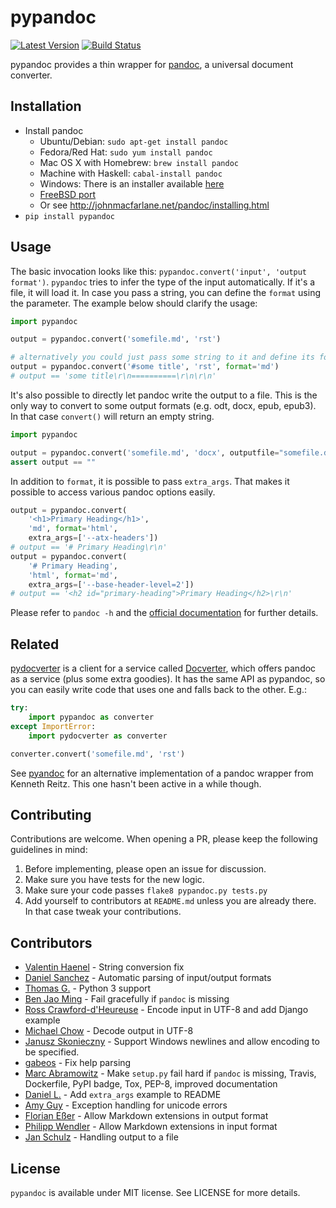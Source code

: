# pypandoc

[![Latest Version](https://pypip.in/version/pypandoc/badge.svg)](https://pypi.python.org/pypi/pypandoc/)
[![Build Status](https://travis-ci.org/bebraw/pypandoc.svg?branch=master)](https://travis-ci.org/bebraw/pypandoc)

pypandoc provides a thin wrapper for [pandoc](http://johnmacfarlane.net/pandoc/), a universal document converter.

## Installation

- Install pandoc
  - Ubuntu/Debian: `sudo apt-get install pandoc`
  - Fedora/Red Hat: `sudo yum install pandoc`
  - Mac OS X with Homebrew: `brew install pandoc`
  - Machine with Haskell: `cabal-install pandoc`
  - Windows: There is an installer available [here](http://johnmacfarlane.net/pandoc/installing.html)
  - [FreeBSD port](http://www.freshports.org/textproc/pandoc/)
  - Or see http://johnmacfarlane.net/pandoc/installing.html
- `pip install pypandoc`

## Usage

The basic invocation looks like this: `pypandoc.convert('input', 'output format')`. `pypandoc` tries to infer the type of the input automatically. If it's a file, it will load it. In case you pass a string, you can define the `format` using the parameter. The example below should clarify the usage:

```python
import pypandoc

output = pypandoc.convert('somefile.md', 'rst')

# alternatively you could just pass some string to it and define its format
output = pypandoc.convert('#some title', 'rst', format='md')
# output == 'some title\r\n==========\r\n\r\n'
```

It's also possible to directly let pandoc write the output to a file. This is the only way to 
convert to some output formats (e.g. odt, docx, epub, epub3). In that case `convert()` will 
return an empty string.

```python
import pypandoc

output = pypandoc.convert('somefile.md', 'docx', outputfile="somefile.docx")
assert output == ""
```

In addition to `format`, it is possible to pass `extra_args`.
That makes it possible to access various pandoc options easily.

```python
output = pypandoc.convert(
    '<h1>Primary Heading</h1>',
    'md', format='html',
    extra_args=['--atx-headers'])
# output == '# Primary Heading\r\n'
output = pypandoc.convert(
    '# Primary Heading',
    'html', format='md',
    extra_args=['--base-header-level=2'])
# output == '<h2 id="primary-heading">Primary Heading</h2>\r\n'
```

Please refer to `pandoc -h` and the [official documentation](http://johnmacfarlane.net/pandoc/README.html) for further details.

## Related

[pydocverter](https://github.com/msabramo/pydocverter) is a client for a service called [Docverter](http://www.docverter.com/), which offers pandoc as a service (plus some extra goodies). It has the same API as pypandoc, so you can easily write code that uses one and falls back to the other. E.g.:

```python
try:
    import pypandoc as converter
except ImportError:
    import pydocverter as converter

converter.convert('somefile.md', 'rst')
```

See [pyandoc](http://pypi.python.org/pypi/pyandoc/) for an alternative implementation of a pandoc wrapper from Kenneth Reitz. This one hasn't been active in a while though.

## Contributing

Contributions are welcome. When opening a PR, please keep the following guidelines in mind:

1. Before implementing, please open an issue for discussion.
2. Make sure you have tests for the new logic.
3. Make sure your code passes `flake8 pypandoc.py tests.py`
4. Add yourself to contributors at `README.md` unless you are already there. In that case tweak your contributions.

## Contributors

* [Valentin Haenel](https://github.com/esc) - String conversion fix
* [Daniel Sanchez](https://github.com/ErunamoJAZZ) - Automatic parsing of input/output formats
* [Thomas G.](https://github.com/coldfix) - Python 3 support
* [Ben Jao Ming](https://github.com/benjaoming) - Fail gracefully if `pandoc` is missing
* [Ross Crawford-d'Heureuse](http://github.com/rosscdh) - Encode input in UTF-8 and add Django example
* [Michael Chow](https://github.com/machow) - Decode output in UTF-8
* [Janusz Skonieczny](https://github.com/wooyek) - Support Windows newlines and allow encoding to be specified.
* [gabeos](https://github.com/gabeos) - Fix help parsing
* [Marc Abramowitz](https://github.com/msabramo) - Make `setup.py` fail hard if `pandoc` is missing, Travis, Dockerfile, PyPI badge, Tox, PEP-8, improved documentation
* [Daniel L.](https://github.com/mcktrtl) - Add `extra_args` example to README
* [Amy Guy](https://github.com/rhiaro) - Exception handling for unicode errors
* [Florian Eßer](https://github.com/flesser) - Allow Markdown extensions in output format
* [Philipp Wendler](https://github.com/PhilippWendler) - Allow Markdown extensions in input format
* [Jan Schulz](https://github.com/JanSchulz) - Handling output to a file

## License

`pypandoc` is available under MIT license. See LICENSE for more details.
